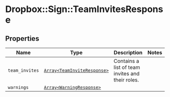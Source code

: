 # Dropbox::Sign::TeamInvitesResponse



## Properties

| Name | Type | Description | Notes |
| ---- | ---- | ----------- | ----- |
| `team_invites` | [```Array<TeamInviteResponse>```](TeamInviteResponse.md) |  Contains a list of team invites and their roles.  |  |
| `warnings` | [```Array<WarningResponse>```](WarningResponse.md) |    |  |

